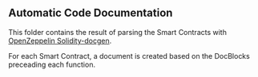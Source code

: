 ## Automatic Code Documentation

This folder contains the result of parsing the Smart Contracts with [OpenZeppelin Solidity-docgen](https://github.com/OpenZeppelin/solidity-docgen).

For each Smart Contract, a document is created based on the DocBlocks preceading each function.